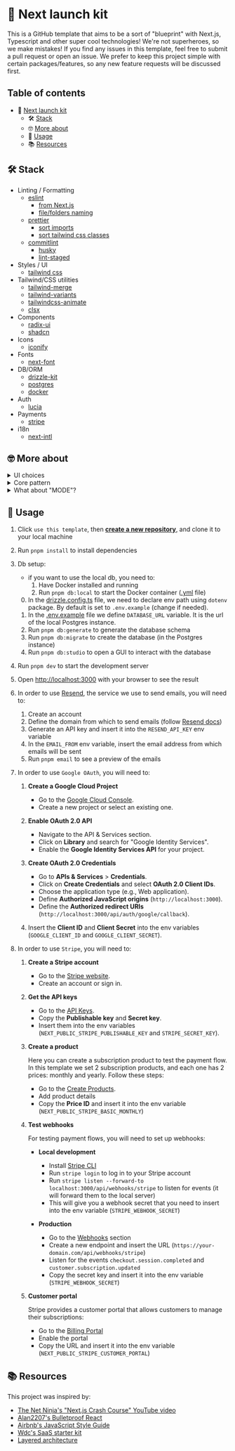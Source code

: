 # 🏁 Next launch kit

This is a GitHub template that aims to be a sort of "blueprint" with Next.js, Typescript and other super cool technologies!
We're not superheroes, so we make mistakes! If you find any issues in this template, feel free to submit a pull request or open an issue.
We prefer to keep this project simple with certain packages/features, so any new feature requests will be discussed first.

## Table of contents

- 🏁 [Next launch kit](#🏁-next-launch-kit)
  - 🛠 [Stack](#🛠-stack)
  - 🤓 [More about](#🤓-more-about)
  - 🧪 [Usage](#🧪-usage)
  - 📚 [Resources](#📚-resources)

## 🛠 Stack

- Linting / Formatting
  - [eslint](https://www.npmjs.com/package/eslint)
    - [from Next.js](https://nextjs.org/docs/app/building-your-application/configuring/eslint#prettier)
    - [file/folders naming](https://www.npmjs.com/package/eslint-plugin-check-file)
  - [prettier](https://www.npmjs.com/package/prettier)
    - [sort imports](https://www.npmjs.com/package/@trivago/prettier-plugin-sort-imports)
    - [sort tailwind css classes](https://www.npmjs.com/package/prettier-plugin-tailwindcss)
  - [commitlint](https://www.npmjs.com/package/commitlint)
    - [husky](https://www.npmjs.com/package/husky)
    - [lint-staged](https://www.npmjs.com/package/lint-staged)
- Styles / UI
  - [tailwind css](https://www.npmjs.com/package/tailwindcss)
- Tailwind/CSS utilities
  - [tailwind-merge](https://www.npmjs.com/package/tailwind-merge)
  - [tailwind-variants](https://www.npmjs.com/package/tailwind-variants)
  - [tailwindcss-animate](https://www.npmjs.com/package/tailwindcss-animate)
  - [clsx](https://www.npmjs.com/package/clsx)
- Components
  - [radix-ui](https://www.radix-ui.com/primitives)
  - [shadcn](https://ui.shadcn.com/docs/components/accordion)
- Icons
  - [iconify](https://www.npmjs.com/package/@iconify/react)
- Fonts
  - [next-font](https://nextjs.org/docs/app/building-your-application/optimizing/fonts)
- DB/ORM
  - [drizzle-kit](https://www.npmjs.com/package/drizzle-kit)
  - [postgres](https://www.npmjs.com/package/postgres)
  - [docker](https://www.docker.com/)
- Auth
  - [lucia](https://lucia-auth.com/)
- Payments
  - [stripe](http://stripe.com/)
- i18n
  - [next-intl](https://next-intl.dev/)

## 🤓 More about

<details>
<summary>UI choices</summary>

We replace `lucide-react` (that comes with `shadcn` components) with `@iconify/react`, because we like the multi-repos approach of iconify and its implementation of icons.

#### Why we are using `tailwind-variants` ?

`tailwind-variants` is a plugin built on top of `class-variance-authority` and provides some additional features like:

- [slots](https://www.tailwind-variants.org/docs/slots)
- [responsive variants](https://www.tailwind-variants.org/docs/variants#responsive-variants)

So, when we import shadcn components, we replaced the default class-variance-authority with tailwind-variants.

#### Why not use `shadcn CLI` ?

We are aware of fantastic [shadcn CLI](https://ui.shadcn.com/docs/cli) that generates all the components and blocks for us, but we want to keep the implementation more flexible and modular, without all the boilerplate code.
Nonetheless, we are keeping shadcn css vars for the components.

</details>
<details>
<summary>Core pattern</summary>

We reproduced the concepts of [layered architecture](https://www.oreilly.com/library/view/software-architecture-patterns/9781491971437/ch01.html).
This is encapsulated within the [core](https://github.com/giovacalle/next-launch-kit/tree/main/src/core) folder of the repository and is divided into: [use-cases](https://github.com/giovacalle/next-launch-kit/tree/main/src/core/use-cases) (Application Layer) and [data-source](https://github.com/giovacalle/next-launch-kit/tree/main/src/core/data-source) (Data Access Layer).

In the `use-cases` folder, we handle all the cases needed at the application level, which are used to connect the UI layer to the business logic.
In the `data-source` folder, we define all interactions with the various data sources (currently only with the database).

This **separation of concerns** into layers enhances the maintainability and reusability of the code, allowing for local changes without impacting other parts of the system

</details>
<details>
<summary>What about "MODE"?</summary>

We have implemented a "mode" system that allows you to define different modes for the application.

In the `.env.example` file, you can define the `MODE` variable, which can be `coming-soon`, `maintenance`, or `live`.

- `coming-soon`: allows you to render just the home page hiding some UI elements (like the header).
- `maintenance`: allows you to show a message to users when the site is under maintenance.
- `live`: the default mode.

</details>

## 🧪 Usage

1.  Click `use this template`, then **[create a new repository](https://github.com/new?template_name=next-launch-kit&template_owner=giovacalle)**, and clone it to your local machine
2.  Run `pnpm install` to install dependencies
3.  Db setup:

    - if you want to use the local db, you need to:
      1. Have Docker installed and running
      2. Run `pnpm db:local` to start the Docker container ([.yml](https://github.com/giovacalle/next-launch-kit/blob/main/src/db/local-db.yml) file)

    0. In the [drizzle.config.ts](https://github.com/webdevcody/wdc-saas-starter-kit/blob/main/drizzle.config.ts) file, we need to declare env path using `dotenv` package. By default is set to `.env.example` (change if needed).
    1. In the [.env.example](https://github.com/giovacalle/next-launch-kit/blob/main/.env.example) file we define `DATABASE_URL` variable. It is the url of the local Postgres instance.
    2. Run `pnpm db:generate` to generate the database schema
    3. Run `pnpm db:migrate` to create the database (in the Postgres instance)
    4. Run `pnpm db:studio` to open a GUI to interact with the database

4.  Run `pnpm dev` to start the development server
5.  Open [http://localhost:3000](http://localhost:3000) with your browser to see the result
6.  In order to use [Resend](https://resend.com), the service we use to send emails, you will need to:

    1. Create an account
    2. Define the domain from which to send emails (follow [Resend docs](https://resend.com/docs/dashboard/domains/introduction))
    3. Generate an API key and insert it into the `RESEND_API_KEY` env variable
    4. In the `EMAIL_FROM` env variable, insert the email address from which emails will be sent
    5. Run `pnpm email` to see a preview of the emails

7.  In order to use `Google OAuth`, you will need to:

    1. **Create a Google Cloud Project**

       - Go to the [Google Cloud Console](https://console.cloud.google.com/).
       - Create a new project or select an existing one.

    2. **Enable OAuth 2.0 API**

       - Navigate to the API & Services section.
       - Click on **Library** and search for "Google Identity Services".
       - Enable the **Google Identity Services API** for your project.

    3. **Create OAuth 2.0 Credentials**

       - Go to **APIs & Services** > **Credentials**.
       - Click on **Create Credentials** and select **OAuth 2.0 Client IDs**.
       - Choose the application type (e.g., Web application).
       - Define **Authorized JavaScript origins** (`http://localhost:3000`).
       - Define the **Authorized redirect URIs** (`http://localhost:3000/api/auth/google/callback`).

    4. Insert the **Client ID** and **Client Secret** into the env variables (`GOOGLE_CLIENT_ID` and `GOOGLE_CLIENT_SECRET`).

8.  In order to use `Stripe`, you will need to:

    1. **Create a Stripe account**

       - Go to the [Stripe website](https://stripe.com/).
       - Create an account or sign in.

    2. **Get the API keys**

       - Go to the [API Keys](https://dashboard.stripe.com/test/apikeys).
       - Copy the **Publishable key** and **Secret key**.
       - Insert them into the env variables (`NEXT_PUBLIC_STRIPE_PUBLISHABLE_KEY` and `STRIPE_SECRET_KEY`).

    3. **Create a product**

       Here you can create a subscription product to test the payment flow. In this template we set 2 subscription products, and each one has 2 prices: monthly and yearly.
       Follow these steps:

       - Go to the [Create Products](https://dashboard.stripe.com/products/create).
       - Add product details
       - Copy the **Price ID** and insert it into the env variable (`NEXT_PUBLIC_STRIPE_BASIC_MONTHLY`)

    4. **Test webhooks**

       For testing payment flows, you will need to set up webhooks:

       - **Local development**

         - Install [Stripe CLI](https://stripe.com/docs/stripe-cli)
         - Run `stripe login` to log in to your Stripe account
         - Run `stripe listen --forward-to localhost:3000/api/webhooks/stripe` to listen for events (it will forward them to the local server)
         - This will give you a webhook secret that you need to insert into the env variable (`STRIPE_WEBHOOK_SECRET`)

       - **Production**
         - Go to the [Webhooks](https://dashboard.stripe.com/test/webhooks) section
         - Create a new endpoint and insert the URL (`https://your-domain.com/api/webhooks/stripe`)
         - Listen for the events `checkout.session.completed` and `customer.subscription.updated`
         - Copy the secret key and insert it into the env variable (`STRIPE_WEBHOOK_SECRET`)

    5. **Customer portal**

       Stripe provides a customer portal that allows customers to manage their subscriptions:

       - Go to the [Billing Portal](https://dashboard.stripe.com/settings/billing/portal)
       - Enable the portal
       - Copy the URL and insert it into the env variable (`NEXT_PUBLIC_STRIPE_CUSTOMER_PORTAL`)

## 📚 Resources

This project was inspired by:

- [The Net Ninja's "Next.js Crash Course" YouTube video](https://www.youtube.com/watch?v=dLRKV-bajS4&t=2032s)
- [Alan2207's Bulletproof React](https://github.com/alan2207/bulletproof-react)
- [Airbnb's JavaScript Style Guide](https://github.com/airbnb/javascript/tree/master/react)
- [Wdc's SaaS starter kit](https://github.com/webdevcody/wdc-saas-starter-kit)
- [Layered architecture](https://www.oreilly.com/library/view/software-architecture-patterns/9781491971437/ch01.html)
